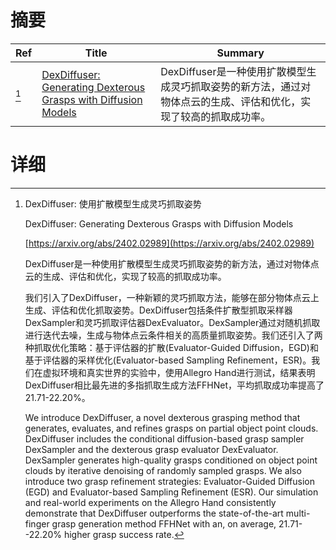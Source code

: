 # 摘要

| Ref | Title | Summary |
| --- | --- | --- |
| [^1] | [DexDiffuser: Generating Dexterous Grasps with Diffusion Models](https://arxiv.org/abs/2402.02989) | DexDiffuser是一种使用扩散模型生成灵巧抓取姿势的新方法，通过对物体点云的生成、评估和优化，实现了较高的抓取成功率。 |

# 详细

[^1]: DexDiffuser: 使用扩散模型生成灵巧抓取姿势

    DexDiffuser: Generating Dexterous Grasps with Diffusion Models

    [https://arxiv.org/abs/2402.02989](https://arxiv.org/abs/2402.02989)

    DexDiffuser是一种使用扩散模型生成灵巧抓取姿势的新方法，通过对物体点云的生成、评估和优化，实现了较高的抓取成功率。

    

    我们引入了DexDiffuser，一种新颖的灵巧抓取方法，能够在部分物体点云上生成、评估和优化抓取姿势。DexDiffuser包括条件扩散型抓取采样器DexSampler和灵巧抓取评估器DexEvaluator。DexSampler通过对随机抓取进行迭代去噪，生成与物体点云条件相关的高质量抓取姿势。我们还引入了两种抓取优化策略：基于评估器的扩散(Evaluator-Guided Diffusion，EGD)和基于评估器的采样优化(Evaluator-based Sampling Refinement，ESR)。我们在虚拟环境和真实世界的实验中，使用Allegro Hand进行测试，结果表明DexDiffuser相比最先进的多指抓取生成方法FFHNet，平均抓取成功率提高了21.71-22.20%。

    We introduce DexDiffuser, a novel dexterous grasping method that generates, evaluates, and refines grasps on partial object point clouds. DexDiffuser includes the conditional diffusion-based grasp sampler DexSampler and the dexterous grasp evaluator DexEvaluator. DexSampler generates high-quality grasps conditioned on object point clouds by iterative denoising of randomly sampled grasps. We also introduce two grasp refinement strategies: Evaluator-Guided Diffusion (EGD) and Evaluator-based Sampling Refinement (ESR). Our simulation and real-world experiments on the Allegro Hand consistently demonstrate that DexDiffuser outperforms the state-of-the-art multi-finger grasp generation method FFHNet with an, on average, 21.71--22.20\% higher grasp success rate.
    

